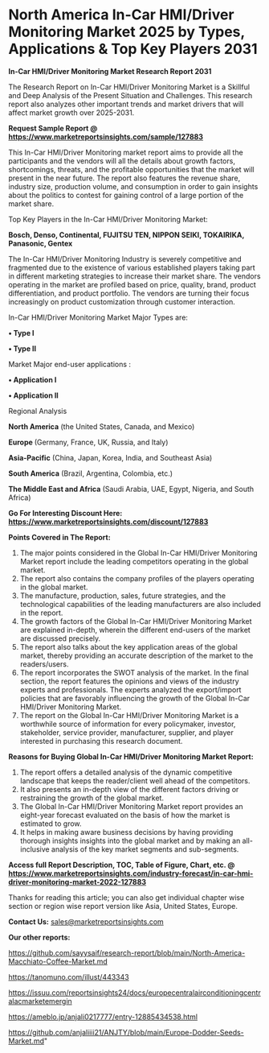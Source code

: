 # North America In-Car HMI/Driver Monitoring Market 2025 by Types, Applications & Top Key Players 2031

<strong>In-Car HMI/Driver Monitoring Market Research Report 2031</strong>

The Research Report on In-Car HMI/Driver Monitoring Market is a Skillful and Deep Analysis of the Present Situation and Challenges. This research report also analyzes other important trends and market drivers that will affect market growth over 2025-2031.

<strong>Request Sample Report @ <a href=https://www.marketreportsinsights.com/sample/127883>https://www.marketreportsinsights.com/sample/127883</a></strong>

This In-Car HMI/Driver Monitoring market report aims to provide all the participants and the vendors will all the details about growth factors, shortcomings, threats, and the profitable opportunities that the market will present in the near future. The report also features the revenue share, industry size, production volume, and consumption in order to gain insights about the politics to contest for gaining control of a large portion of the market share.

Top Key Players in the In-Car HMI/Driver Monitoring Market:

<strong>Bosch, Denso, Continental, FUJITSU TEN, NIPPON SEIKI, TOKAIRIKA, Panasonic, Gentex</strong>

The In-Car HMI/Driver Monitoring Industry is severely competitive and fragmented due to the existence of various established players taking part in different marketing strategies to increase their market share. The vendors operating in the market are profiled based on price, quality, brand, product differentiation, and product portfolio. The vendors are turning their focus increasingly on product customization through customer interaction.

In-Car HMI/Driver Monitoring Market Major Types are:

<strong>• Type I

• Type II</strong>

Market Major end-user applications :

<strong>• Application I

• Application II</strong>

Regional Analysis

</u><strong><b>North America</b></strong> (the United States, Canada, and Mexico)

<strong><b>Europe </b></strong>(Germany, France, UK, Russia, and Italy)

<strong><b>Asia-Pacific</b></strong> (China, Japan, Korea, India, and Southeast Asia)

<strong><b>South America</b></strong> (Brazil, Argentina, Colombia, etc.)

<strong><b>The Middle East and Africa</b></strong> (Saudi Arabia, UAE, Egypt, Nigeria, and South Africa)

<strong>Go For Interesting Discount Here: <a href=https://www.marketreportsinsights.com/discount/127883>https://www.marketreportsinsights.com/discount/127883</a></strong>

<strong>Points Covered in The Report:</strong>
<ol>
  <li>The major points considered in the Global In-Car HMI/Driver Monitoring Market report include the leading competitors operating in the global market.</li>
  <li>The report also contains the company profiles of the players operating in the global market.</li>
  <li>The manufacture, production, sales, future strategies, and the technological capabilities of the leading manufacturers are also included in the report.</li>
  <li>The growth factors of the Global In-Car HMI/Driver Monitoring Market are explained in-depth, wherein the different end-users of the market are discussed precisely.</li>
  <li>The report also talks about the key application areas of the global market, thereby providing an accurate description of the market to the readers/users.</li>
  <li>The report incorporates the SWOT analysis of the market. In the final section, the report features the opinions and views of the industry experts and professionals. The experts analyzed the export/import policies that are favorably influencing the growth of the Global In-Car HMI/Driver Monitoring Market.</li>
  <li>The report on the Global In-Car HMI/Driver Monitoring Market is a worthwhile source of information for every policymaker, investor, stakeholder, service provider, manufacturer, supplier, and player interested in purchasing this research document.</li>
</ol>
<strong>Reasons for Buying Global In-Car HMI/Driver Monitoring Market Report:</strong>

<ol>
  <li>The report offers a detailed analysis of the dynamic competitive landscape that keeps the reader/client well ahead of the competitors.</li>
  <li>It also presents an in-depth view of the different factors driving or restraining the growth of the global market.</li>
  <li>The Global In-Car HMI/Driver Monitoring Market report provides an eight-year forecast evaluated on the basis of how the market is estimated to grow.</li>
  <li>It helps in making aware business decisions by having providing thorough insights insights into the global market and by making an all-inclusive analysis of the key market segments and sub-segments.</li>
</ol>
<strong>Access full Report Description, TOC, Table of Figure, Chart, etc. @ <a href=https://www.marketreportsinsights.com/industry-forecast/in-car-hmi-driver-monitoring-market-2022-127883>https://www.marketreportsinsights.com/industry-forecast/in-car-hmi-driver-monitoring-market-2022-127883</a></strong>


Thanks for reading this article; you can also get individual chapter wise section or region wise report version like Asia, United States, Europe.

<strong>Contact Us:</strong>
sales@marketreportsinsights.com

<strong>Our other reports:</strong>

<a href=https://github.com/sayysaif/research-report/blob/main/North-America-Macchiato-Coffee-Market.md>https://github.com/sayysaif/research-report/blob/main/North-America-Macchiato-Coffee-Market.md</a>

<a href=https://tanomuno.com/illust/443343>https://tanomuno.com/illust/443343</a>

<a href=https://issuu.com/reportsinsights24/docs/europecentralairconditioningcentralacmarketemergin>https://issuu.com/reportsinsights24/docs/europecentralairconditioningcentralacmarketemergin</a>

<a href=https://ameblo.jp/anjali0217777/entry-12885434538.html>https://ameblo.jp/anjali0217777/entry-12885434538.html</a>

<a href=https://github.com/anjaliiii21/ANJTY/blob/main/Europe-Dodder-Seeds-Market.md>https://github.com/anjaliiii21/ANJTY/blob/main/Europe-Dodder-Seeds-Market.md</a>"
